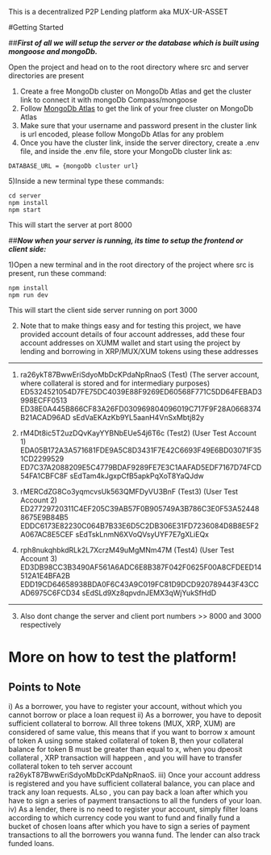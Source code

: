 This is a decentralized P2P Lending platform aka MUX-UR-ASSET

#Getting Started

##***First of all we will setup the server or the database which is built using mongoose and mongoDb.***

Open the project and head on to the root directory where src and server directories are present

1) Create a free MongoDb cluster on MongoDb Atlas and get the cluster link to connect it with mongoDb Compass/mongoose
2) Follow [MongoDb Atlas](https://www.mongodb.com/cloud/atlas/register) to get the link of your free cluster on MongoDb Atlas
3) Make sure that your username and password present in the cluster link is url encoded, please follow MongoDb Atlas for any problem
4) Once you have the cluster link, inside the server directory, create a .env file, and inside the .env file, store your MongoDb cluster link as:
```
DATABASE_URL = {mongoDb cluster url}
```

5)Inside a new terminal type these commands:
```
cd server
npm install
npm start
```
This will start the server at port 8000


##***Now when your server is running, its time to setup the frontend or client side:***

1)Open a new terminal and in the root directory of the project where src is present, run these command:
```
npm install
npm run dev
```
This will start the client side server running on port 3000

2) Note that to make things easy and for testing this project, we have provided account details of four account addresses, add these four account addresses on XUMM wallet and start using the project by lending and borrowing in XRP/MUX/XUM tokens using these addresses

***

1) ra26ykT87BwwEriSdyoMbDcKPdaNpRnaoS  (Test)  (The server account, where collateral is stored and for intermediary purposes)
ED5324521054D7FE75DC4039E88F9269ED60568F771C5DD64FEBAD3998ECFF0513
ED38E0A445B866CF83A26FD030969804096019C717F9F28A0668374B21ACAD96AD
sEdVaEKAzKb9YL5aanH4VnSxMbtj82y

2) rM4Dt8ic5T2uzDQvKayYYBNbEUe54j6T6c  (Test2)  (User Test Account 1)
EDA05B172A3A571681FDE9A5C8D3431F7E42C6693F49E6BD03071F351CD2299529
ED7C37A2088209E5C4779BDAF9289FE7E3C1AAFAD5EDF7167D74FCD54FA1CBFC8F
sEdTam4kJgxpCfB5apkPqXoT8YaQJdw

3) rMERCdZG8Co3yqmcvsUk563QMFDyVU3BnF (Test3)  (User Test Account 2)
ED27729720311C4EF205C39AB57F0B905749A3B786C3E0F53A524488675E9B84B5
EDDC6173E82230C064B7B33E6D5C2DB306E31FD7236084D8B8E5F2A067AC8E5CEF
sEdTskLnmN6XVoQVsyUYF7E7gXLiEQx

4) rph8nukqhbkdRLk2L7XcrzM49uMgMNm47M (Test4)  (User Test Account 3)
ED3DB98CC3B3490AF561A6ADC6E8B387F042F0625F00A8CFDEED14512A1E4BFA2B
EDD19CD64658938BDA0F6C43A9C019FC81D9DCD920789443F43CCAD6975C6FCD34
sEdSLd9Xz8qpvdnJEMX3qWjYukSfHdD

***


3) Also dont change the server and client port numbers >> 8000 and 3000 respectively


# More on how to test the platform!

## Points to Note 
i) As a borrower, you have to register your account, without which you cannot borrow or place a loan request
ii) As a borrower, you have to deposit sufficient collateral to borrow. All three tokens (MUX, XRP, XUM) are considered of same value, this means that if you want to borrow x amount of token A using some staked collateral of token B, then your collateral balance for token B must be greater than equal to x, when you dpeosit collateral , XRP transaction will happeen , and you will have to transfer collateral token to  teh server account ra26ykT87BwwEriSdyoMbDcKPdaNpRnaoS.
iii) Once your account address is registered and you have sufficient collateral balance, you can place and track any loan requests. ALso , you can pay back a loan after which you have to sign a series of payment transactions to all the funders of your loan. 
iv) As a lender, there is no need to register your account, simply filter loans according to which currency code you want to fund and finally fund a bucket of chosen loans after which you have to sign a series of payment transactions to all the borrowers you wanna fund. The lender can also track funded loans.

